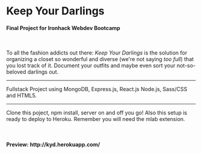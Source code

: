 <h1>Keep Your Darlings</h1>
<h4>Final Project for Ironhack Webdev Bootcamp</h4>
<br>
<p>To all the fashion addicts out there: <i>Keep Your Darlings</i> is the solution for organizing a closet so wonderful and diverse (we're not saying <i>too full</i>) that you lost track of it. Document your outfits and maybe even sort your not-so-beloved darlings out.
<hr>
<p>Fullstack Project using MongoDB, Express.js, React.js Node.js, Sass/CSS and HTML5.
<hr>
<p>Clone this poject, npm install, server on and off you go! Also this setup is ready to deploy to Heroku. Remember you will need the mlab extension.</p>
<br>
<h4>Preview: http://kyd.herokuapp.com/</h4>
